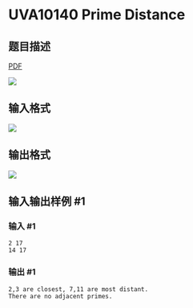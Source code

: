 # UVA10140 Prime Distance

## 题目描述

[problemUrl]: https://uva.onlinejudge.org/index.php?option=com_onlinejudge&Itemid=8&category=13&page=show_problem&problem=1081

[PDF](https://uva.onlinejudge.org/external/101/p10140.pdf)

![](https://cdn.luogu.com.cn/upload/vjudge_pic/UVA10140/7fac8d7bdf18ec6e0fd2914c1623eee77be89ef3.png)

## 输入格式

![](https://cdn.luogu.com.cn/upload/vjudge_pic/UVA10140/9848cf59ee0ece9e1a0dfd40a08e689a1c5c6604.png)

## 输出格式

![](https://cdn.luogu.com.cn/upload/vjudge_pic/UVA10140/6760a091328104551b134bb6b39accf505df0484.png)

## 输入输出样例 #1

### 输入 #1

```
2 17
14 17
```

### 输出 #1

```
2,3 are closest, 7,11 are most distant.
There are no adjacent primes.
```